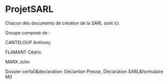 # ProjetSARL

Chacun des documents de création de la SARL sont ici.

Groupe composé de :

CANTELOUP Anthony

FLAMANT Cédric

MARX John


Dossier cerfa0&declaration: Déclartion Presse, Déclaration SARL&formulaire M0
